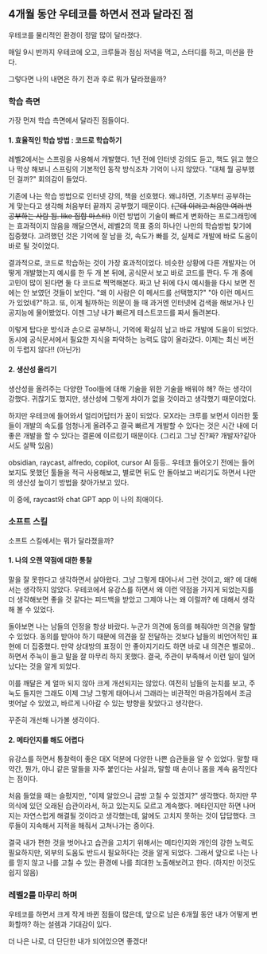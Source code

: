 ## 4개월 동안 우테코를 하면서 전과 달라진 점

우테코를 물리적인 환경이 정말 많이 달라졌다.

매일 9시 반까지 우테코에 오고, 크루들과 점심 저녁을 먹고, 스터디를 하고, 미션을 한다.

그렇다면 나의 내면은 하기 전과 후로 뭐가 달라졌을까?

### 학습 측면

가장 먼저 학습 측면에서 달라진 점들이다.

#### 1. 효율적인 학습 방법 : 코드로 학습하기

레벨2에서는 스프링을 사용해서 개발했다. 1년 전에 인터넷 강의도 듣고, 책도 읽고 했으나 막상 해보니 스프링의 기본적인 동작 방식조차 기억이 나지 않았다. "대체 뭘 공부했던 걸까?" 회의감이 들었다.

기존에 나는 학습 방법으로 인터넷 강의, 책을 선호했다. 왜냐하면, 기초부터 공부하는 게 맞는다고 생각해 처음부터 끝까지 공부했기 때문이다. ~~(근데 이러고 처음만 여러 번 공부하는 사람 됨. like 집합 마스터)~~
이런 방법이 기술이 빠르게 변화하는 프로그래밍에는 효과적이지 않음을 깨달으면서, 레벨2의 목표 중의 하나인 나만의 학습방법 찾기에 집중했다. 고려했던 것은 기억에 잘 남을 것, 속도가 빠를 것, 실제로 개발에 바로 도움이 바로 될 것이었다.

결과적으로, 코드로 학습하는 것이 가장 효과적이었다. 비슷한 상황에 다른 개발자는 어떻게 개발했는지 예시를 한 두 개 본 뒤에,  공식문서 보고 바로 코드를 짠다. 두 개 중에 고민이 많이 된다면 둘 다 코드로 찍먹해본다. 짜고 난 뒤에 다시 예시들을 다시 보면 전에는 안 보였던 것들이 보인다. "왜 이 사람은 이 메서드를 선택했지?" "아 이런 메서드가 있었네?"하고.
또, 이게 될까하는 의문이 들 때 과거엔 인터넷에 검색을 해보거나 인공지능에 물어봤었다. 이젠 그냥 내가 빠르게 테스트코드를 짜서 돌려본다.

이렇게 탑다운 방식과 손으로 공부하니, 기억에 확실히 남고 바로 개발에 도움이 되었다. 동시에 공식문서에서 필요한 지식을 파악하는 능력도 많이 올라갔다. 이제는 최신 버전이 두렵지 않다!! (아닌가)


#### 2. 생산성 올리기

생산성을 올려주는 다양한 Tool들에 대해 기술을 위한 기술을 배워야 해? 하는 생각이 강했다. 귀찮기도 했지만, 생산성에 그렇게 차이가 없을 것이라고 생각했기 때문이었다.

하지만 우테코에 들어와서 얼리어답터가 꿈이 되었다. 모X라는 크루를 보면서 이러한 툴들이 개발의 속도를 엄청나게 올려주고 결국 빠르게 개발할 수 있다는 것은 시간 내에 더 좋은 개발을 할 수 있다는 결론에 이르렀기 때문이다. (그리고 그냥 진?짜? 개발자?같아서도 살짝 있음)

obsidian, raycast, alfredo, copilot, cursor AI 등등.. 우테코 들어오기 전에는 들어보지도 못했던 툴들을 적극 사용해보고, 별로면 뒤도 안 돌아보고 버리기도 하면서 나만의 생산성 높이기 방법을 찾아가보고 있다.

이 중에, raycast와 chat GPT app 이 나의 최애이다.

### 소프트 스킬

소프트 스킬에서는 뭐가 달라졌을까?

#### 1. 나의 오랜 약점에 대한 통찰

말을 잘 못한다고 생각하면서 살아왔다. 그냥 그렇게 태어나서 그런 것이고, 왜? 에 대해서는 생각하지 않았다. 우테코에서 유강스를 하면서 왜 이런 약점을 가지게 되었는지를 더 생각해보면 좋을 것 같다는 피드백을 받았고 그제야 나는 왜 이럴까? 에 대해서 생각해 볼 수 있었다.

돌아보면 나는 남들의 인정을 항상 바랐다. 누군가 의견에 동의를 해줘야만 의견을 말할 수 있었다. 동의를 받아야 하기 때문에 의견을 잘 전달하는 것보다 남들의 비언어적인 표현에 더 집중했다. 만약 상대방의 표정이 안 좋아지기라도 하면 바로 내 의견은 별로야..하면서 주눅이 들고 말을 잘 마무리 하지 못했다. 결국, 주관이 부족해서 이런 일이 일어났다는 것을 알게 되었다.

이를 깨달은 게 얼마 되지 않아 크게 개선되지는 않았다. 여전히 남들의 눈치를 보고, 주눅도 들지만 그래도 이제 그냥 그렇게 태어나서 그래라는 비관적인 마음가짐에서 조금 벗어날 수 있었고, 바르게 나아갈 수 있는 방향을 찾았다고 생각한다.

꾸준히 개선해 나가볼 생각이다.

#### 2. 메타인지를 해도 어렵다

유강스를 하면서 통찰력이 좋은 대X 덕분에 다양한 나쁜 습관들을 알 수 있었다. 말할 때 약간, 뭔가, 아니 같은 말들을 자주 붙인다는 사실과, 말할 때 손이나 몸을 계속 움직인다는 점이다.

처음 들었을 때는 슬펐지만, "이제 알았으니 금방 고칠 수 있겠지?" 생각했다. 하지만 무의식에 있던 오래된 습관이라서, 하고 있는지도 모르고 계속했다. 메타인지만 하면 나머지는 자연스럽게 해결될 것이라고 생각했는데, 앎에도 고치지 못하는 것이 답답했다. 크루들이 지속해서 지적을 해줘서 고쳐나가는 중이다.

결국 내가 편한 것을 벗어나고 습관을 고치기 위해서는 메타인지와 개인의 강한 노력도 필요하지만, 외부의 도움도 반드시 필요하다는 것을 알게 되었다. 그래서 앞으로 나는 나를 믿지 않고 나를 고칠 수 있는 환경에 나를 최대한 노출해보려고 한다. (하지만 이것도 쉽지 않음)

### 레벨2를 마무리 하며

우테코를 하면서 크게 작게 바뀐 점들이 많은데, 앞으로 남은 6개월 동안 내가 어떻게 변화할까? 하는 설렘과 기대감이 있다.

더 나은 나로, 더 단단한 내가 되어있으면 좋겠다!
